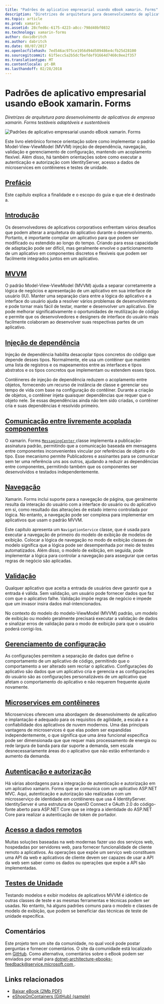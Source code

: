 ```yaml
---
title: "Padrões de aplicativo empresarial usando eBook xamarin. Forms"
description: "Diretrizes de arquitetura para desenvolvimento de aplicativos de empresa xamarin. Forms testáveis adaptáveis e sustentáveis"
ms.topic: article
ms.prod: xamarin
ms.assetid: 28cfed6c-6175-4223-a8cc-798d40bf0832
ms.technology: xamarin-forms
author: davidbritch
ms.author: dabritch
ms.date: 08/07/2017
ms.openlocfilehash: 7ed546ac975ce1956d94d509486e4cfb25d28100
ms.sourcegitcommit: 61f5ecc5a2b5dcfbefdef91664d7460c0ee2f357
ms.translationtype: MT
ms.contentlocale: pt-BR
ms.lasthandoff: 02/28/2018
---
```

# <a name="enterprise-application-patterns-using-xamarinforms-ebook"></a>Padrões de aplicativo empresarial usando eBook xamarin. Forms

_Diretrizes de arquitetura para desenvolvimento de aplicativos de empresa xamarin. Forms testáveis adaptáveis e sustentáveis_

![](images/cover-sml.png "Padrões de aplicativo empresarial usando eBook xamarin. Forms")

Este livro eletrônico fornece orientação sobre como implementar o padrão Model-View-ViewModel (MVVM) injeção de dependência, navegação, validação e gerenciamento de configuração, mantendo um acoplamento flexível. Além disso, há também orientações sobre como executar a autenticação e autorização com IdentityServer, acesso a dados de microservices em contêineres e testes de unidade.

## <a name="prefaceprefacemd"></a>[Prefácio](preface.md)

Este capítulo explica a finalidade e o escopo do guia e que ele é destinado a.

## <a name="introductionintroductionmd"></a>[Introdução](introduction.md)

Os desenvolvedores de aplicativos corporativos enfrentam vários desafios que podem alterar a arquitetura do aplicativo durante o desenvolvimento. Portanto, é importante compilar um aplicativo para que podem ser modificado ou estendido ao longo do tempo. Criando para essa capacidade de adaptação pode ser difícil, mas geralmente envolve o particionamento de um aplicativo em componentes discretos e flexíveis que podem ser facilmente integrados juntos em um aplicativo.

## <a name="mvvmmvvmmd"></a>[MVVM](mvvm.md)

O padrão Model-View-ViewModel (MVVM) ajuda a separar corretamente a lógica de negócios e apresentação de um aplicativo em sua interface de usuário (IU). Manter uma separação clara entre a lógica do aplicativo e a interface do usuário ajuda a resolver vários problemas de desenvolvimento e pode tornar mais fácil de testar, manter e desenvolver um aplicativo. Ele pode melhorar significativamente o oportunidades de reutilização de código e permite que os desenvolvedores e designers de interface do usuário mais facilmente colaboram ao desenvolver suas respectivas partes de um aplicativo.

## <a name="dependency-injectiondependency-injectionmd"></a>[Injeção de dependência](dependency-injection.md)

Injeção de dependência habilita desacoplar tipos concretos do código que depende desses tipos. Normalmente, ele usa um contêiner que mantém uma lista de registros e os mapeamentos entre as interfaces e tipos abstratos e os tipos concretos que implementam ou estendem esses tipos.

Contêineres de injeção de dependência reduzem o acoplamento entre objetos, fornecendo um recurso de instância de classe e gerenciar seu tempo de vida com base na configuração do contêiner. Durante a criação de objetos, o contêiner injeta quaisquer dependências que requer que o objeto nele. Se essas dependências ainda não tem sido criadas, o contêiner cria e suas dependências é resolvido primeiro.

## <a name="communicating-between-loosely-coupled-componentscommunicating-between-loosely-coupled-componentsmd"></a>[Comunicação entre livremente acoplada componentes](communicating-between-loosely-coupled-components.md)

O xamarin. Forms [ `MessagingCenter` ](https://developer.xamarin.com/api/type/Xamarin.Forms.MessagingCenter/) classe implementa a publicação-assinatura padrão, permitindo que a comunicação baseada em mensagens entre componentes inconvenientes vincular por referências de objeto e do tipo. Esse mecanismo permite Publicadores e assinantes para se comunicar sem ter uma referência uns aos outros, ajudando a reduzir as dependências entre componentes, permitindo também que os componentes ser desenvolvidos e testados independentemente.

## <a name="navigationnavigationmd"></a>[Navegação](navigation.md)

Xamarin. Forms inclui suporte para a navegação de página, que geralmente resulta da interação do usuário com a interface do usuário ou do aplicativo em si, como resultado das alterações de estado interno controlada por lógica. No entanto, a navegação pode ser complexa para implementar em aplicativos que usam o padrão MVVM.

Este capítulo apresenta um `NavigationService` classe, que é usada para executar a navegação de primeiro do modelo de exibição de modelos de exibição. Colocar a lógica de navegação no modo de exibição classes de modelo significa que a lógica pode ser desempenhada por meio de testes automatizados. Além disso, o modelo de exibição, em seguida, pode implementar a lógica para controlar a navegação para assegurar que certas regras de negócio são aplicadas.

## <a name="validationvalidationmd"></a>[Validação](validation.md)

Qualquer aplicativo que aceita a entrada de usuários deve garantir que a entrada é válida. Sem validação, um usuário pode fornecer dados que faz com que o aplicativo falhe. Validação impõe regras de negócio e impede que um invasor insira dados mal-intencionados.

No contexto do modelo do modelo-ViewModel (MVVM) padrão, um modelo de exibição ou modelo geralmente precisará executar a validação de dados e sinalizar erros de validação para o modo de exibição para que o usuário poderá corrigi-los.

## <a name="configuration-managementconfiguration-managementmd"></a>[Gerenciamento de configuração](configuration-management.md)

As configurações permitem a separação de dados que define o comportamento de um aplicativo de código, permitindo que o comportamento a ser alterado sem recriar o aplicativo. Configurações do aplicativo são dados que um aplicativo cria e gerencia e as configurações do usuário são as configurações personalizáveis de um aplicativo que afetam o comportamento do aplicativo e não requerem frequente ajuste novamente.

## <a name="containerized-microservicescontainerized-microservicesmd"></a>[Microservices em contêineres](containerized-microservices.md)

Microservices oferecem uma abordagem de desenvolvimento de aplicativo e implantação é adequado para os requisitos de agilidade, a escala e a confiabilidade dos aplicativos de nuvem modernos. Uma das principais vantagens de microservices é que elas podem ser expandidas independentemente, o que significa que uma área funcional específica pode ser dimensionada que que requer mais processamento de energia ou rede largura de banda para dar suporte a demanda, sem escala desnecessariamente áreas do o aplicativo que não estão enfrentando o aumento da demanda.

## <a name="authentication-and-authorizationauthentication-and-authorizationmd"></a>[Autenticação e autorização](authentication-and-authorization.md)

Há várias abordagens para a integração de autenticação e autorização em um aplicativo xamarin. Forms que se comunica com um aplicativo ASP.NET MVC. Aqui, autenticação e autorização são realizadas com um microsserviço de identidade em contêineres que usa 4 IdentityServer. IdentityServer é uma estrutura de OpenID Connect e OAuth 2.0 do código-fonte aberto para ASP.NET Core que se integra a identidade do ASP.NET Core para realizar a autenticação de token de portador.

## <a name="accessing-remote-dataaccessing-remote-datamd"></a>[Acesso a dados remotos](accessing-remote-data.md)

Muitas soluções baseadas na web modernas fazer uso dos serviços web, hospedadas por servidores web, para fornecer funcionalidade de cliente remoto a aplicativos. As operações que expõe um serviço web constituem uma API da web e aplicativos de cliente devem ser capazes de usar a API da web sem saber como os dados ou operações que expõe a API são implementadas.

## <a name="unit-testingunit-testingmd"></a>[Testes de Unidade](unit-testing.md)

Testando modelos e exibir modelos de aplicativos MVVM é idêntico de outras classes de teste e as mesmas ferramentas e técnicas podem ser usadas. No entanto, há alguns padrões comuns para o modelo e classes de modelo de exibição, que podem se beneficiar das técnicas de teste de unidade específica.

## <a name="feedback"></a>Comentários

Este projeto tem um site da comunidade, no qual você pode postar perguntas e fornecer comentários. O site da comunidade está localizado em [GitHub](https://github.com/dotnet-architecture/eShopOnContainers). Como alternativa, comentários sobre o eBook podem ser enviados por email para [ dotnet-architecture-ebooks-feedback@service.microsoft.com ](mailto:dotnet-architecture-ebooks-feedback@service.microsoft.com).


## <a name="related-links"></a>Links relacionados

- [Baixar eBook (2Mb PDF)](https://aka.ms/xamarinpatternsebook)
- [eShopOnContainers (GitHub) (sample)](https://github.com/dotnet-architecture/eShopOnContainers)
